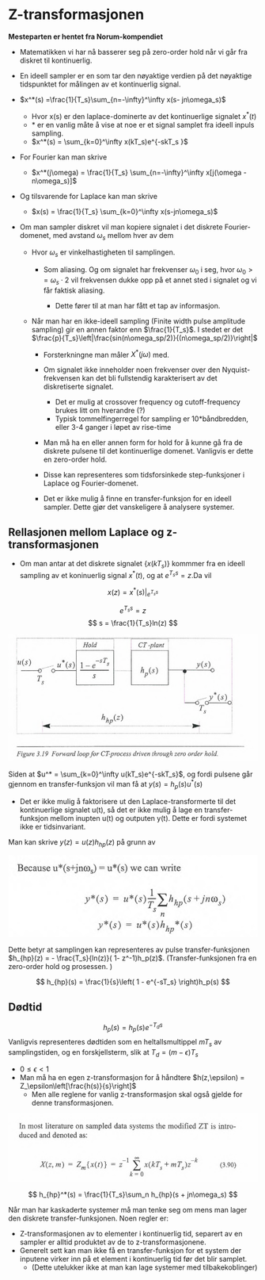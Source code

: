 # Z-transformasjonen

**Mesteparten er hentet fra Norum-kompendiet**

- Matematikken vi har nå basserer seg på zero-order hold når vi går fra diskret til kontinuerlig.
- En ideell sampler er en som tar den nøyaktige verdien på det nøyaktige tidspunktet for målingen av et kontinuerlig signal.

- $x^*(s) =\frac{1}{T_s}\sum_{n=-\infty}^\infty x(s- jn\omega_s)$

  - Hvor x(s) er den laplace-dominerte av det kontinuerlige signalet $x^*(t)$
  - $*$ er en vanlig måte å vise at noe er et signal samplet fra ideell inpuls sampling.
  - $x^*(s) = \sum_{k=0}^\infty x(kT_s)e^{-skT_s }$

- For Fourier kan man skrive

  - $x^*(j\omega) = \frac{1}{T_s} \sum_{n=-\infty}^\infty x[j(\omega - n\omega_s)]$

- Og tilsvarende for Laplace kan man skrive 
  - $x(s) = \frac{1}{T_s} \sum_{k=0}^\infty x(s-jn\omega_s)$
- Om man sampler diskret vil man kopiere signalet i det diskrete Fourier-domenet, med avstand $\omega_s$ mellom hver av dem

  - Hvor $\omega_s$ er vinkelhastigheten til samplingen.

    - Som aliasing. Og om signalet har frekvenser $\omega_0$ i seg, hvor $\omega_0 >= \omega_s\cdot 2$ vil frekvensen dukke opp på et annet sted i signalet og vi får faktisk aliasing.

      - Dette fører til at man har fått et tap av informasjon.

  - Når man har en ikke-ideell sampling (Finite width pulse amplitude sampling) gir en annen faktor enn $\frac{1}{T_s}$. I stedet er det $\frac{p}{T_s}\left|\frac{sin(n\omega_sp/2)}{(n\omega_sp/2)}\right|$

    - Forsterkningne man måler $X^*(j\omega)$ med.
    - Om signalet ikke inneholder noen frekvenser over den Nyquist-frekvensen kan det bli fullstendig karakterisert av det diskretiserte signalet.

      - Det er mulig at crossover frequency og cutoff-frequency brukes litt om hverandre (?)
      - Typisk tommelfingerregel for sampling er 10*båndbredden, eller 3-4 ganger i løpet av rise-time

    - Man må ha en eller annen form for hold for å kunne gå fra de diskrete pulsene til det kontinuerlige domenet. Vanligvis er dette en zero-order hold.

    - Disse kan representeres som tidsforsinkede step-funksjoner i Laplace og Fourier-domenet.
    - Det er ikke mulig å finne en transfer-funksjon for en ideell sampler. Dette gjør det vanskeligere å analysere systemer.

## Rellasjonen mellom Laplace og z-transformasjonen

- Om man antar at det diskrete signalet $\{x(kT_s)\}$ kommmer fra en ideell sampling av et koninuerlig signal $x^*(t)$, og at $e^{T_s s} = z$.Da vil 

$$
x(z) = x^*(s) |_{e^{T_s s}}
$$

$$
e^{T_ss}= z
$$
$$
s = \frac{1}{T_s}ln(z)
$$


![](2019-11-07-19-07-21.png)

Siden at $u^* = \sum_{k=0}^\infty u(kT_s)e^{-skT_s}$, og fordi pulsene går gjennom en transfer-funksjon vil man få at $y(s) = h_p(s)u^*(s)$ 
- Det er ikke mulig å faktorisere ut den Laplace-transformerte til det kontinuerlige signalet u(t), så det er ikke mulig å lage en transfer-funksjon mellom inupten u(t) og outputen y(t). Dette er fordi systemet ikke er tidsinvariant. 


Man kan skrive $y(z) = u(z)h_{hp}(z)$ på grunn av 

![](2019-11-07-19-22-46.png)


Dette betyr at samplingen kan representeres av pulse transfer-funksjonen $h_{hp}(z) = - \frac{T_s}{ln(z)}( 1- z^-1)h_p(z)$. (Transfer-funksjonen fra en zero-order hold og prosessen. )

$$
h_{hp}(s) = \frac{1}{s}\left(  1 - e^{-sT_s} \right)h_p(s)
$$



## Dødtid 
$$
h_p(s) = h_p(s)e^{-T_ds}
$$
Vanligvis representeres dødtiden som en heltallsmultippel $mT_s$ av samplingstiden, og en forskjellsterm, slik at $T_d = (m-\epsilon)T_s$
  - $0\le\epsilon<1$
  - Man må ha en egen z-transformasjon for å håndtere $h(z,\epsilon) = Z_\epsilon\left[\frac{h(s)}{s}\right]$
    - Men alle reglene for vanlig z-transformasjon skal også gjelde for denne transformasjonen. 

![](2019-11-07-19-51-02.png)


$$
h_{hp}^*(s) = \frac{1}{T_s}\sum_n h_{hp}(s + jn\omega_s)
$$

Når man har kaskaderte systemer må man tenke seg om mens man lager den diskrete transfer-funksjonen. Noen regler er:

- Z-transformasjonen av to elementer i kontinuerlig tid, separert av en sampler er alltid produktet av de to z-transformasjonene. 
- Generelt sett kan man ikke få en transfer-funksjon for et system der inputene virker inn på et element i kontinuerlig tid før det blir samplet. 
  - (Dette utelukker ikke at man kan lage systemer med tilbakekoblinger)

